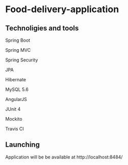 # Food-delivery-application
  
## Technoligies and tools
Spring Boot

Spring MVC

Spring Security

JPA

Hibernate

MySQL 5.6

AngularJS

JUnit 4

Mockito

Travis CI

  
## Launching
Application will be be available at http://localhost:8484/                                                                               
